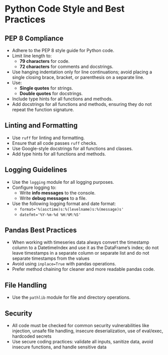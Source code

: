 # Python Code Style and Best Practices

## PEP 8 Compliance
- Adhere to the PEP 8 style guide for Python code.
- Limit line length to:
  - **79 characters** for code.
  - **72 characters** for comments and docstrings.
- Use hanging indentation only for line continuations;
  avoid placing a single closing brace, bracket, or parenthesis
  on a separate line.
- Use:
  - **Single quotes** for strings.
  - **Double quotes** for docstrings.
- Include type hints for all functions and methods.
- Add docstrings for all functions and methods,
  ensuring they do not repeat the function signature.

## Linting and Formatting
- Use `ruff` for linting and formatting.
- Ensure that all code passes `ruff` checks.
- Use Google-style docstrings for all functions and classes.
- Add type hints for all functions and methods.

## Logging Guidelines
- Use the `logging` module for all logging purposes.
- Configure logging to:
  - Write **info messages** to the console.
  - Write **debug messages** to a file.
- Use the following logging format and date format:
  - `format='%(asctime)s:%(levelname)s:%(message)s'`
  - `datefmt='%Y-%m-%d %H:%M:%S'`

## Pandas Best Practices
- When working with timeseries data always convert the timestamp
  column to a DatetimeIndex and use it as the DataFrame’s index;
  do not leave timestamps in a separate column or separate list
  and do not separate timestamps from the values
- Avoid using `inplace=True` with pandas operations.
- Prefer method chaining for cleaner and more readable pandas code.

## File Handling
- Use the `pathlib` module for file and directory operations.

## Security
- All code must be checked for common security vulnerabilities
 like injection, unsafe file handling, insecure deserialization,
 use of eval/exec, hardcoded secrets
- Use secure coding practices: validate all inputs, sanitize data,
  avoid insecure functions, and handle sensitive data
